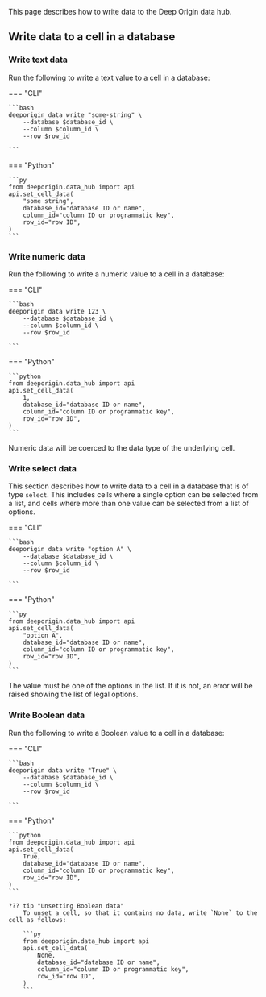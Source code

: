This page describes how to write data to the Deep Origin data hub.

## Write data to a cell in a database

### Write text data

Run the following to write a text value to a cell in a database:

=== "CLI"

    ```bash
    deeporigin data write "some-string" \
        --database $database_id \
        --column $column_id \
        --row $row_id

    ```

=== "Python"

    ```py
    from deeporigin.data_hub import api
    api.set_cell_data(
        "some string",
        database_id="database ID or name",
        column_id="column ID or programmatic key",
        row_id="row ID",
    )
    ```

### Write numeric data

Run the following to write a numeric value to a cell in a database:

=== "CLI"

    ```bash
    deeporigin data write 123 \
        --database $database_id \
        --column $column_id \
        --row $row_id

    ```

=== "Python"

    ```python
    from deeporigin.data_hub import api
    api.set_cell_data(
        1,
        database_id="database ID or name",
        column_id="column ID or programmatic key",
        row_id="row ID",
    )
    ```

Numeric data will be coerced to the data type of the underlying cell.

### Write select data

This section describes how to write data to a cell in a database that is of type `select`. This includes cells where a single option can be selected from a list, and cells where more than one value can be selected from a list of options.

=== "CLI"

    ```bash
    deeporigin data write "option A" \
        --database $database_id \
        --column $column_id \
        --row $row_id

    ```

=== "Python"

    ```py
    from deeporigin.data_hub import api
    api.set_cell_data(
        "option A",
        database_id="database ID or name",
        column_id="column ID or programmatic key",
        row_id="row ID",
    )
    ```

The value must be one of the options in the list. If it is not, an error will be raised showing the list of legal options.

### Write Boolean data

Run the following to write a Boolean value to a cell in a database:

=== "CLI"

    ```bash
    deeporigin data write "True" \
        --database $database_id \
        --column $column_id \
        --row $row_id

    ```

=== "Python"

    ```python
    from deeporigin.data_hub import api
    api.set_cell_data(
        True,
        database_id="database ID or name",
        column_id="column ID or programmatic key",
        row_id="row ID",
    )
    ```

    ??? tip "Unsetting Boolean data"
        To unset a cell, so that it contains no data, write `None` to the cell as follows: 

        ```py
        from deeporigin.data_hub import api
        api.set_cell_data(
            None,
            database_id="database ID or name",
            column_id="column ID or programmatic key",
            row_id="row ID",
        )
        ```
